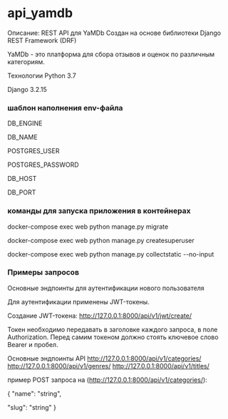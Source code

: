 # api_yamdb

Описание: REST API для YaMDb Создан на основе библиотеки Django REST Framework (DRF)

YaMDb - это платформа для сбора отзывов и оценок по различным категориям.

Технологии Python 3.7

Django 3.2.15

### шаблон наполнения env-файла
DB_ENGINE

DB_NAME

POSTGRES_USER

POSTGRES_PASSWORD

DB_HOST

DB_PORT

### команды для запуска приложения в контейнерах
docker-compose exec web python manage.py migrate 

docker-compose exec web python manage.py createsuperuser

docker-compose exec web python manage.py collectstatic --no-input 

### Примеры запросов
Основные эндпоинты для аутентификации нового пользователя

Для аутентификации применены JWT-токены.

Создание JWT-токена:
http://127.0.0.1:8000/api/v1/jwt/create/

Токен необходимо передавать в заголовке каждого запроса, в поле Authorization. Перед самим токеном должно стоять ключевое слово Bearer и пробел.

Основные эндпоинты API
http://127.0.0.1:8000/api/v1/categories/
http://127.0.0.1:8000/api/v1/genres/
http://127.0.0.1:8000/api/v1/titles/

пример POST запроса на (http://127.0.0.1:8000/api/v1/categories/):

{
  "name": "string",
  
  "slug": "string"
}

